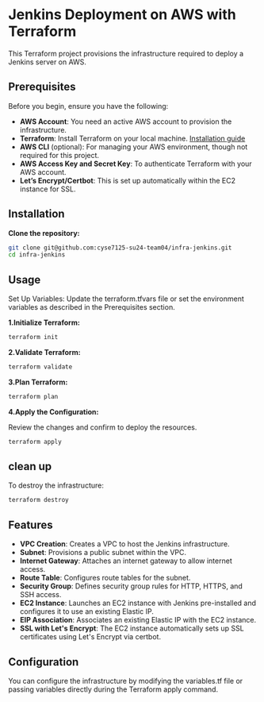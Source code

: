 # Jenkins Deployment on AWS with Terraform

This Terraform project provisions the infrastructure required to deploy a Jenkins server on AWS.

## Prerequisites

Before you begin, ensure you have the following:

- **AWS Account**: You need an active AWS account to provision the infrastructure.
- **Terraform**: Install Terraform on your local machine. [Installation guide](https://learn.hashicorp.com/tutorials/terraform/install-cli)
- **AWS CLI** (optional): For managing your AWS environment, though not required for this project.
- **AWS Access Key and Secret Key**: To authenticate Terraform with your AWS account.
- **Let’s Encrypt/Certbot**: This is set up automatically within the EC2 instance for SSL.

## Installation

**Clone the repository:**

```bash
git clone git@github.com:cyse7125-su24-team04/infra-jenkins.git
cd infra-jenkins
```


## Usage
Set Up Variables: Update the terraform.tfvars file or set the environment variables as described in the Prerequisites section.

**1.Initialize Terraform:**

```bash
terraform init
```

**2.Validate Terraform:**

```bash
terraform validate
```

**3.Plan Terraform:**

```bash
terraform plan
```



**4.Apply the Configuration:**

Review the changes and confirm to deploy the resources.

```bash
terraform apply
```

## clean up

To destroy the infrastructure:

```bash
terraform destroy
```

## Features

- **VPC Creation**: Creates a VPC to host the Jenkins infrastructure.
- **Subnet**: Provisions a public subnet within the VPC.
- **Internet Gateway**: Attaches an internet gateway to allow internet access.
- **Route Table**: Configures route tables for the subnet.
- **Security Group**: Defines security group rules for HTTP, HTTPS, and SSH access.
- **EC2 Instance**: Launches an EC2 instance with Jenkins pre-installed and configures it to use an existing Elastic IP.
- **EIP Association**: Associates an existing Elastic IP with the EC2 instance.
- **SSL with Let's Encrypt**: The EC2 instance automatically sets up SSL certificates using Let's Encrypt via certbot.


## Configuration
You can configure the infrastructure by modifying the variables.tf file or passing variables directly during the Terraform apply command.

